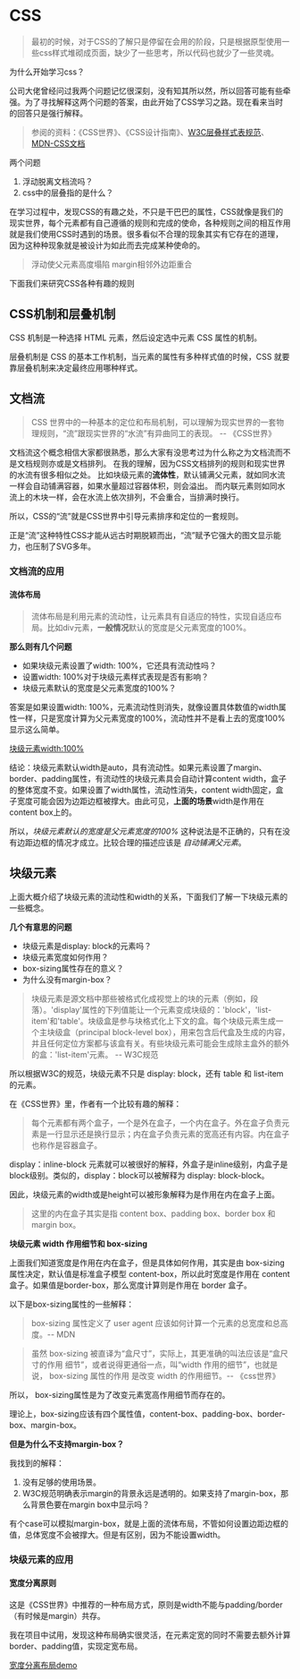 # CSS

> 最初的时候，对于CSS的了解只是停留在会用的阶段，只是根据原型使用一些css样式堆砌成页面，缺少了一些思考，所以代码也就少了一些灵魂。

为什么开始学习css？

公司大佬曾经问过我两个问题记忆很深刻，没有知其所以然，所以回答可能有些牵强。为了寻找解释这两个问题的答案，由此开始了CSS学习之路。现在看来当时的回答只是强行解释。

> 参阅的资料：《CSS世界》、《CSS设计指南》、[W3C层叠样式表规范](http://www.ayqy.net/doc/css2-1/cover.html#minitoc)、[MDN-CSS文档](https://developer.mozilla.org/zh-CN/docs/Web/CSS)

两个问题
1. 浮动脱离文档流吗？
2. css中的层叠指的是什么？

在学习过程中，发现CSS的有趣之处，不只是干巴巴的属性，CSS就像是我们的现实世界，每个元素都有自己遵循的规则和完成的使命，各种规则之间的相互作用就是我们使用CSS时遇到的场景。很多看似不合理的现象其实有它存在的道理，因为这种种现象就是被设计为如此而去完成某种使命的。

> 浮动使父元素高度塌陷
> margin相邻外边距重合

下面我们来研究CSS各种有趣的规则

## CSS机制和层叠机制

CSS 机制是一种选择 HTML 元素，然后设定选中元素 CSS 属性的机制。 

层叠机制是 CSS 的基本工作机制，当元素的属性有多种样式值的时候，CSS 就要靠层叠机制来决定最终应用哪种样式。

## 文档流

>  CSS 世界中的一种基本的定位和布局机制，可以理解为现实世界的一套物理规则，“流”跟现实世界的“水流”有异曲同工的表现。 -- 《CSS世界》

文档流这个概念相信大家都很熟悉，那么大家有没思考过为什么称之为文档流而不是文档规则亦或是文档排列。
在我的理解，因为CSS文档排列的规则和现实世界的水流有很多相似之处。
比如块级元素的**流体性**，默认铺满父元素，就如同水流一样会自动铺满容器，如果水量超过容器体积，则会溢出。
而内联元素则如同水流上的木块一样，会在水流上依次排列，不会重合，当排满时换行。

所以，CSS的“流”就是CSS世界中引导元素排序和定位的一套规则。

正是“流”这种特性CSS才能从远古时期脱颖而出，“流”赋予它强大的图文显示能力，也压制了SVG多年。

### 文档流的应用

#### 流体布局

> 流体布局是利用元素的流动性，让元素具有自适应的特性，实现自适应布局。比如div元素，**一般情况**默认的宽度是父元素宽度的100%。

**那么则有几个问题**

- 如果块级元素设置了width: 100%，它还具有流动性吗？
- 设置width: 100%对于块级元素样式表现是否有影响？
- 块级元素默认的宽度是父元素宽度的100%？

答案是如果设置width: 100%，元素流动性则消失，就像设置具体数值的width属性一样，只是宽度计算为父元素宽度的100%，流动性并不是看上去的宽度100%显示这么简单。

[块级元素width:100%](http://demo.cssworld.cn/3/2-3.php)

结论：块级元素默认width是auto，具有流动性。如果元素设置了margin、border、padding属性，有流动性的块级元素具会自动计算content width，盒子的整体宽度不变。如果设置了width属性，流动性消失，content width固定，盒子宽度可能会因为边距边框被撑大。由此可见，**上面的场景**width是作用在content box上的。

所以，*块级元素默认的宽度是父元素宽度的100%* 这种说法是不正确的，只有在没有边距边框的情况才成立。比较合理的描述应该是 *自动铺满父元素*。

## 块级元素

上面大概介绍了块级元素的流动性和width的关系，下面我们了解一下块级元素的一些概念。

**几个有意思的问题**

- 块级元素是display: block的元素吗？
- 块级元素宽度如何作用？
- box-sizing属性存在的意义？
- 为什么没有margin-box？

> 块级元素是源文档中那些被格式化成视觉上的块的元素（例如，段落）。'display'属性的下列值能让一个元素变成块级的：'block'，'list-item'和'table'。块级盒是参与块格式化上下文的盒。每个块级元素生成一个主块级盒（principal block-level box），用来包含后代盒及生成的内容，并且任何定位方案都与该盒有关。有些块级元素可能会生成除主盒外的额外的盒：'list-item'元素。 -- W3C规范

所以根据W3C的规范，块级元素不只是 display: block，还有 table 和 list-item 的元素。

在《CSS世界》里，作者有一个比较有趣的解释：

> 每个元素都有两个盒子，一个是外在盒子，一个内在盒子。外在盒子负责元素是一行显示还是换行显示；内在盒子负责元素的宽高还有内容。内在盒子也称作是容器盒子。

display：inline-block 元素就可以被很好的解释，外盒子是inline级别，内盒子是block级别。类似的，display：block可以被解释为 display: block-block。

因此，块级元素的width或是height可以被形象解释为是作用在内在盒子上面。

> 这里的内在盒子其实是指 content box、padding box、border box 和 margin box。

**块级元素 width 作用细节和 box-sizing**

上面我们知道宽度是作用在内在盒子，但是具体如何作用，其实是由 box-sizing 属性决定，默认值是标准盒子模型 content-box，所以此时宽度是作用在 content 盒子。如果值是border-box，那么宽度计算则是作用在 border 盒子。

以下是box-sizing属性的一些解释：

> box-sizing 属性定义了 user agent 应该如何计算一个元素的总宽度和总高度。-- MDN

> 虽然 box-sizing 被直译为“盒尺寸”，实际上，其更准确的叫法应该是“盒尺寸的作用
细节”，或者说得更通俗一点，叫“width 作用的细节”，也就是说， box-sizing 属性的作用
是改变 width 的作用细节。-- 《css世界》

所以， box-sizing属性是为了改变元素宽高作用细节而存在的。

理论上，box-sizing应该有四个属性值，content-box、padding-box、border-box、margin-box。

**但是为什么不支持margin-box？**

我找到的解释：
1. 没有足够的使用场景。
2. W3C规范明确表示margin的背景永远是透明的。如果支持了margin-box，那么背景色要在margin box中显示吗？

有个case可以模拟margin-box，就是上面的流体布局，不管如何设置边距边框的值，总体宽度不会被撑大。但是有区别，因为不能设置width。

### 块级元素的应用

#### 宽度分离原则

这是《CSS世界》中推荐的一种布局方式，原则是width不能与padding/border（有时候是margin）共存。

我在项目中试用，发现这种布局确实很灵活，在元素定宽的同时不需要去额外计算border、padding值，实现定宽布局。

[宽度分离布局demo](example/布局/宽度分离原则布局.html)